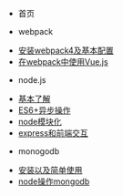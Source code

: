* 首页 

* webpack

 - [安装webpack4及基本配置](webpack_doc/webpack_01.md)
 - [在webpack中使用Vue.js](webpack_doc/webpack_02.md)

* node.js

 - [基本了解](node.js/01-起步.md)
 - [ES6+异步操作](node.js/异步.md)
 - [node模块化](node.js/02-模块化.md)
 - [express和前端交互](node.js/04-接收前端提交的数据.md)

* monogodb

 - [安装以及简单使用](mongodb/安装及简单使用.md)
 - [node操作mongodb](mongodb/node操作mongodb.md)